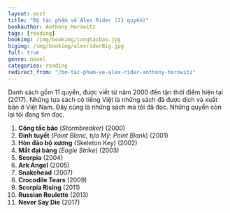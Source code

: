 ```yaml
---
layout: post
title: "Bộ tác phẩm về Alex Rider (11 quyển)"
bookauthor: Anthony Horowitz
tags: [reading]
bookimg: /img/bookimg/congtacbao.jpg
bigimg: /img/bookimg/alexriderBig.jpg
full: true
genre: novel
categories: reading
redirect_from: "/bo-tac-pham-ve-alex-rider-anthony-horowitz"
---
```


Danh sách gồm 11 quyển, được viết từ năm 2000 đến tận thời điểm hiện tại (2017). Những tựa sách có tiếng Việt là những sách đã được dịch và xuất bản ở Việt Nam. Đây cũng là những sách mà tôi đã đọc. Những quyển còn lại tôi đang tìm đọc.

1. **Công tắc bão** (*Stormbreaker*) (2000)
2. **Đỉnh tuyết** (*Point Blanc, tựa Mỹ: Point Blank*) (2001)
3. **Hòn đảo bộ xương** (Skeleton Key) (2002)
4. **Mắt đại bàng** (*Eagle Strike*) (2003)
5. **Scorpia** (2004)
6. **Ark Angel** (2005)
7. **Snakehead** (2007)
8. **Crocodile Tears** (2009)
9. **Scorpia Rising** (2011)
10. **Russian Roulette** (2013)
11. **Never Say Die** (2017)

